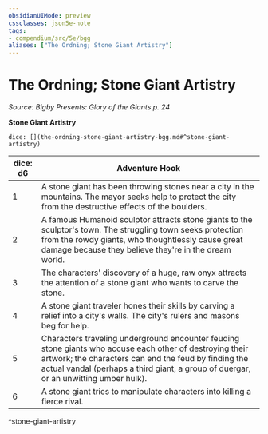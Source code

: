 ```yaml
---
obsidianUIMode: preview
cssclasses: json5e-note
tags:
- compendium/src/5e/bgg
aliases: ["The Ordning; Stone Giant Artistry"]
---
```

# The Ordning; Stone Giant Artistry
*Source: Bigby Presents: Glory of the Giants p. 24* 

**Stone Giant Artistry**

`dice: [](the-ordning-stone-giant-artistry-bgg.md#^stone-giant-artistry)`

| dice: d6 | Adventure Hook |
|----------|----------------|
| 1 | A stone giant has been throwing stones near a city in the mountains. The mayor seeks help to protect the city from the destructive effects of the boulders. |
| 2 | A famous Humanoid sculptor attracts stone giants to the sculptor's town. The struggling town seeks protection from the rowdy giants, who thoughtlessly cause great damage because they believe they're in the dream world. |
| 3 | The characters' discovery of a huge, raw onyx attracts the attention of a stone giant who wants to carve the stone. |
| 4 | A stone giant traveler hones their skills by carving a relief into a city's walls. The city's rulers and masons beg for help. |
| 5 | Characters traveling underground encounter feuding stone giants who accuse each other of destroying their artwork; the characters can end the feud by finding the actual vandal (perhaps a third giant, a group of duergar, or an unwitting umber hulk). |
| 6 | A stone giant tries to manipulate characters into killing a fierce rival. |
^stone-giant-artistry